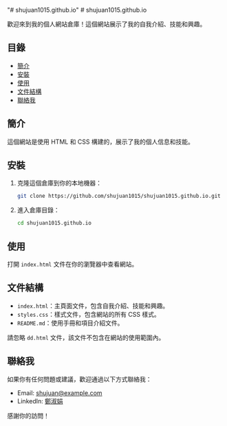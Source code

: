 "# shujuan1015.github.io" # shujuan1015.github.io

歡迎來到我的個人網站倉庫！這個網站展示了我的自我介紹、技能和興趣。

## 目錄

- [簡介](#簡介)
- [安裝](#安裝)
- [使用](#使用)
- [文件結構](#文件結構)
- [聯絡我](#聯絡我)

## 簡介

這個網站是使用 HTML 和 CSS 構建的，展示了我的個人信息和技能。

## 安裝

1. 克隆這個倉庫到你的本地機器：
    ```bash
    git clone https://github.com/shujuan1015/shujuan1015.github.io.git
    ```
2. 進入倉庫目錄：
    ```bash
    cd shujuan1015.github.io
    ```

## 使用

打開 `index.html` 文件在你的瀏覽器中查看網站。

## 文件結構

- `index.html`：主頁面文件，包含自我介紹、技能和興趣。
- `styles.css`：樣式文件，包含網站的所有 CSS 樣式。
- `README.md`：使用手冊和項目介紹文件。

請忽略 `dd.html` 文件，該文件不包含在網站的使用範圍內。

## 聯絡我

如果你有任何問題或建議，歡迎通過以下方式聯絡我：

- Email: shujuan@example.com
- LinkedIn: [鄭淑娟](https://www.linkedin.com/in/shujuan)

感謝你的訪問！